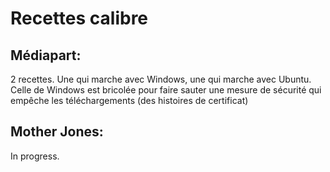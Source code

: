 # Recettes calibre

## Médiapart: 

2 recettes. Une qui marche avec Windows, une qui marche avec Ubuntu. Celle de Windows est bricolée pour faire sauter une mesure de sécurité qui empêche les téléchargements (des histoires de certificat)

## Mother Jones:
In progress.

